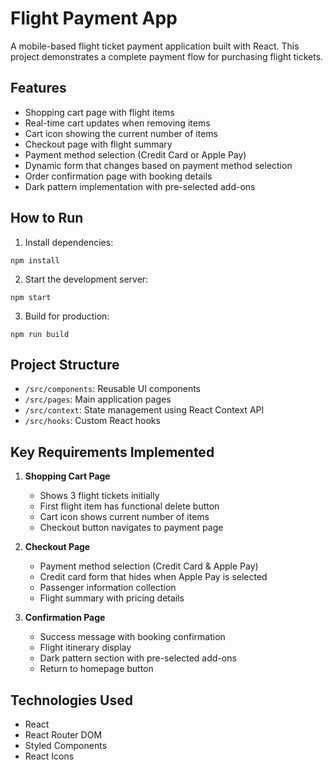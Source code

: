 # Flight Payment App

A mobile-based flight ticket payment application built with React. This project demonstrates a complete payment flow for purchasing flight tickets.

## Features

- Shopping cart page with flight items
- Real-time cart updates when removing items
- Cart icon showing the current number of items
- Checkout page with flight summary
- Payment method selection (Credit Card or Apple Pay)
- Dynamic form that changes based on payment method selection
- Order confirmation page with booking details
- Dark pattern implementation with pre-selected add-ons

## How to Run

1. Install dependencies:
```
npm install
```

2. Start the development server:
```
npm start
```

3. Build for production:
```
npm run build
```

## Project Structure

- `/src/components`: Reusable UI components
- `/src/pages`: Main application pages
- `/src/context`: State management using React Context API
- `/src/hooks`: Custom React hooks

## Key Requirements Implemented

1. **Shopping Cart Page**
   - Shows 3 flight tickets initially
   - First flight item has functional delete button
   - Cart icon shows current number of items
   - Checkout button navigates to payment page

2. **Checkout Page**
   - Payment method selection (Credit Card & Apple Pay)
   - Credit card form that hides when Apple Pay is selected
   - Passenger information collection
   - Flight summary with pricing details

3. **Confirmation Page**
   - Success message with booking confirmation
   - Flight itinerary display
   - Dark pattern section with pre-selected add-ons
   - Return to homepage button

## Technologies Used

- React
- React Router DOM
- Styled Components
- React Icons